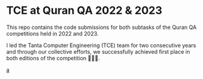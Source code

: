 # TCE at Quran QA 2022 & 2023
This repo contains the code submissions for both subtasks of the Quran QA competitions held in 2022 and 2023.

I led the Tanta Computer Engineering (TCE) team for two consecutive years and through our collective efforts,
we successfully achieved first place in both editions of the competition 🥇🥇🥇.

[a](223)



